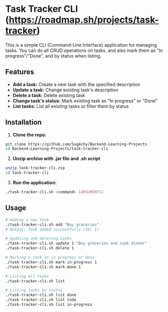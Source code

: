 # Task Tracker CLI (https://roadmap.sh/projects/task-tracker)

This is a simple CLI (Command-Line Interface) application for managing tasks. You can do all CRUD operations on tasks, and also mark them as "In progress"/"Done", and by status when listing.

## Features

- **Add a task:** Create a new task with the specified description
- **Update a task:** Change existing task's description
- **Delete a task:** Delete existing task
- **Change task's status:** Mark existing task as "In progress" or "Done"
- **List tasks:** List all existing tasks or filter them by status

## Installation

1. **Clone the repo:**
  ```bash
  git clone https://github.com/Sug4chy/Backend-Learning-Projects
  cd Backend-Learning-Projects/task-tracker-cli
  ```
2. **Unzip archive with .jar file and .sh script**
  ```bash
  unzip task-tracker-cli.zip
  cd task-tracker-cli
  ```
3. **Run the application:**
  ```bash
  ./task-tracker-cli.sh <command> [ARGUMENTS]
  ```

## Usage
```bash
# Adding a new task
./task-tracker-cli.sh add "Buy groceries"
# Output: Task added successfully (ID: 1)

# Updating and deleting tasks
./task-tracker-cli.sh update 1 "Buy groceries and cook dinner"
./task-tracker-cli.sh delete 1

# Marking a task as in progress or done
./task-tracker-cli.sh mark-in-progress 1
./task-tracker-cli.sh mark-done 1

# Listing all tasks
./task-tracker-cli.sh list

# Listing tasks by status
./task-tracker-cli.sh list done
./task-tracker-cli.sh list todo
./task-tracker-cli.sh list in-progress
```
